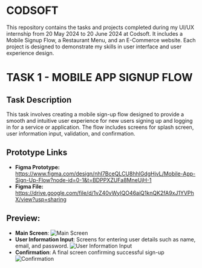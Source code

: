 # CODSOFT
This repository contains the tasks and projects completed during my UI/UX internship from 20 May 2024 to 20 June 2024 at Codsoft. It includes a Mobile Signup Flow, a Restaurant Menu, and an E-Commerce website. Each project is designed to demonstrate my skills in user interface and user experience design.

# TASK 1 - MOBILE APP SIGNUP FLOW

## Task Description
This task involves creating a mobile sign-up flow designed to provide a smooth and intuitive user experience for new users signing up and logging in for a service or application. The flow includes screens for splash screen, user information input, validation, and confirmation.

## Prototype Links
- **Figma Prototype:** https://www.figma.com/design/nhI7BceQLCU8hhlGdgHjvL/Mobile-App-Sign-Up-Flow?node-id=0-1&t=BDPPXZUFa8MneUjH-1
- **Figma File:** https://drive.google.com/file/d/1vZ40vWyIQO46aiQ1knQK2fA9xJ1YVPhX/view?usp=sharing

## Preview:
- **Main Screen**:
  ![Main Screen](https://private-user-images.githubusercontent.com/143437598/336159573-73899454-08fd-4516-88c8-5b64e3318a74.png?jwt=eyJhbGciOiJIUzI1NiIsInR5cCI6IkpXVCJ9.eyJpc3MiOiJnaXRodWIuY29tIiwiYXVkIjoicmF3LmdpdGh1YnVzZXJjb250ZW50LmNvbSIsImtleSI6ImtleTUiLCJleHAiOjE3MTc0MzM5MzksIm5iZiI6MTcxNzQzMzYzOSwicGF0aCI6Ii8xNDM0Mzc1OTgvMzM2MTU5NTczLTczODk5NDU0LTA4ZmQtNDUxNi04OGM4LTViNjRlMzMxOGE3NC5wbmc_WC1BbXotQWxnb3JpdGhtPUFXUzQtSE1BQy1TSEEyNTYmWC1BbXotQ3JlZGVudGlhbD1BS0lBVkNPRFlMU0E1M1BRSzRaQSUyRjIwMjQwNjAzJTJGdXMtZWFzdC0xJTJGczMlMkZhd3M0X3JlcXVlc3QmWC1BbXotRGF0ZT0yMDI0MDYwM1QxNjUzNTlaJlgtQW16LUV4cGlyZXM9MzAwJlgtQW16LVNpZ25hdHVyZT01NTg5NzdjZmRmODgxMzgzY2ViYzRjYTBlNjQ4NGFmNTVhMTJkZWQ5Y2M2NzhiNjBhZjU4MDRjOWUwNTM3NGM1JlgtQW16LVNpZ25lZEhlYWRlcnM9aG9zdCZhY3Rvcl9pZD0wJmtleV9pZD0wJnJlcG9faWQ9MCJ9.LZgVTnb_v89-KZK-hQInuPCuuTPY93ImvtzARAk7Wa0)
- **User Information Input**: Screens for entering user details such as name, email, and password.
   ![User Information Input](https://private-user-images.githubusercontent.com/143437598/336159598-a2cba111-748f-4094-a215-fc1fec95ff5c.png?jwt=eyJhbGciOiJIUzI1NiIsInR5cCI6IkpXVCJ9.eyJpc3MiOiJnaXRodWIuY29tIiwiYXVkIjoicmF3LmdpdGh1YnVzZXJjb250ZW50LmNvbSIsImtleSI6ImtleTUiLCJleHAiOjE3MTc0MzM5MzksIm5iZiI6MTcxNzQzMzYzOSwicGF0aCI6Ii8xNDM0Mzc1OTgvMzM2MTU5NTk4LWEyY2JhMTExLTc0OGYtNDA5NC1hMjE1LWZjMWZlYzk1ZmY1Yy5wbmc_WC1BbXotQWxnb3JpdGhtPUFXUzQtSE1BQy1TSEEyNTYmWC1BbXotQ3JlZGVudGlhbD1BS0lBVkNPRFlMU0E1M1BRSzRaQSUyRjIwMjQwNjAzJTJGdXMtZWFzdC0xJTJGczMlMkZhd3M0X3JlcXVlc3QmWC1BbXotRGF0ZT0yMDI0MDYwM1QxNjUzNTlaJlgtQW16LUV4cGlyZXM9MzAwJlgtQW16LVNpZ25hdHVyZT00ZWI5MTE3NWY3MGZhYTU4MzZkYWEzNDYwNzE0ZTYxZDViNmNjZTFiMWU2MzdkOTczNmViZWU4ZDI4NTZkMTY4JlgtQW16LVNpZ25lZEhlYWRlcnM9aG9zdCZhY3Rvcl9pZD0wJmtleV9pZD0wJnJlcG9faWQ9MCJ9.SDkBHg7cVLhGOf76vCgfN3ip81w2z7hUOOkTHj2WjhI)
- **Confirmation**: A final screen confirming successful sign-up
     ![Confirmation](https://private-user-images.githubusercontent.com/143437598/336159592-76f267f9-c9f9-48e0-8ad4-f2c19eeafdba.png?jwt=eyJhbGciOiJIUzI1NiIsInR5cCI6IkpXVCJ9.eyJpc3MiOiJnaXRodWIuY29tIiwiYXVkIjoicmF3LmdpdGh1YnVzZXJjb250ZW50LmNvbSIsImtleSI6ImtleTUiLCJleHAiOjE3MTc0MzM5MzksIm5iZiI6MTcxNzQzMzYzOSwicGF0aCI6Ii8xNDM0Mzc1OTgvMzM2MTU5NTkyLTc2ZjI2N2Y5LWM5ZjktNDhlMC04YWQ0LWYyYzE5ZWVhZmRiYS5wbmc_WC1BbXotQWxnb3JpdGhtPUFXUzQtSE1BQy1TSEEyNTYmWC1BbXotQ3JlZGVudGlhbD1BS0lBVkNPRFlMU0E1M1BRSzRaQSUyRjIwMjQwNjAzJTJGdXMtZWFzdC0xJTJGczMlMkZhd3M0X3JlcXVlc3QmWC1BbXotRGF0ZT0yMDI0MDYwM1QxNjUzNTlaJlgtQW16LUV4cGlyZXM9MzAwJlgtQW16LVNpZ25hdHVyZT00OGExMDBkZmNjNGUyNGE2NjQ4MTFlNjFlYzM1ZjRhZGM4YzliYjVjZTk5N2U5YjQ5YjRkYzQwYTdkNWRiODcwJlgtQW16LVNpZ25lZEhlYWRlcnM9aG9zdCZhY3Rvcl9pZD0wJmtleV9pZD0wJnJlcG9faWQ9MCJ9.hBTPoivtTXqypzpqNlTmS2bPsRKPT_sRAfbXIQ-UfCs)
